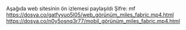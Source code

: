 Aşağıda web sitesinin ön izlemesi paylaşıldı 
Şifre: mf
https://dosya.co/gatfyyuo5l05/web_görünüm_miles_fabric.mp4.html
https://dosya.co/n0y5osnq3r77/mobil_görünüm_miles_fabric.mp4.html

